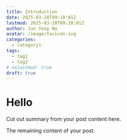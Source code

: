 ```yaml
---
title: Introduction
date: 2025-03-28T09:18:01Z
lastmod: 2025-03-28T09:18:01Z
author: Jun Yeop Na 
avatar: /image/favicon.svg
categories:
  - category1
tags:
  - tag1
  - tag2
# nolastmod: true
draft: true
---
```

# Hello 
Cut out summary from your post content here.

The remaining content of your post.
